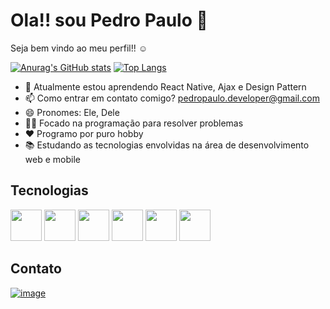 
<!--
**PedroPaulo-jav/PedroPaulo-jav** is a ✨ _special_ ✨ repository because its `README.md` (this file) appears on your GitHub profile.
### Hi there 👋

Here are some ideas to get you started:

- 🔭 I’m currently working on ...
- 🌱 I’m currently learning ...
- 👯 Estou procurando colaborar em ...
- 🤔 Estou procurando ajuda com ...
- 💬 Ask me about ...
- 📫 How to reach me: ...
- 😄 Pronouns: ...
- ⚡ Fun fact: ...
-->

# Ola!! sou Pedro Paulo 👋

Seja bem vindo ao meu perfil!! ☺

[![Anurag's GitHub stats](https://github-readme-stats.vercel.app/api?username=Pyedrown&theme=tokyonight)](https://github.com/anuraghazra/github-readme-stats)
[![Top Langs](https://github-readme-stats.vercel.app/api/top-langs/?username=Pyedrown&theme=tokyonight&layout=compact)](https://github.com/anuraghazra/github-readme-stats)

- 🌱 Atualmente estou aprendendo React Native, Ajax e Design Pattern
- 📫 Como entrar em contato comigo? pedropaulo.developer@gmail.com
- 😄 Pronomes: Ele, Dele
- :man_technologist: Focado na programação para resolver problemas
- ❤ Programo por puro hobby
- 📚 Estudando as tecnologias envolvidas na área de desenvolvimento web e mobile

## Tecnologias
<div style="display: inline-block;">
  <img width="50" height="50" src="https://cdn.jsdelivr.net/gh/devicons/devicon/icons/html5/html5-original.svg" />
  <img width="50" height="50" src="https://cdn.jsdelivr.net/gh/devicons/devicon/icons/css3/css3-original.svg" />
  <img width="50" height="50" src="https://cdn.jsdelivr.net/gh/devicons/devicon/icons/javascript/javascript-original.svg" />
  <img width="50" height="50" src="https://cdn.jsdelivr.net/gh/devicons/devicon/icons/typescript/typescript-original.svg" />
  <img width="50" height="50" src="https://cdn.jsdelivr.net/gh/devicons/devicon/icons/react/react-original.svg" />
  <img width="50" height="50" src="https://cdn.jsdelivr.net/gh/devicons/devicon/icons/vuejs/vuejs-original.svg" />
</div>

## Contato
<div style="display: inline-block;">
  <a href="https://www.linkedin.com/in/pedro-paulo-082b82201/" target="_blank">
    <img src="https://img.shields.io/badge/LinkedIn-0077B5?style=for-the-badge&logo=linkedin&logoColor=white" alt="image"/>
  </a>
</div>
